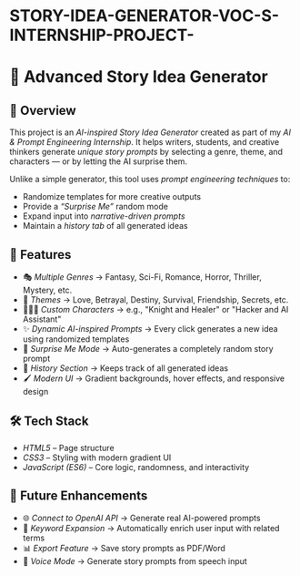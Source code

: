# STORY-IDEA-GENERATOR-VOC-S-INTERNSHIP-PROJECT-

# 🤖 Advanced Story Idea Generator

## 📌 Overview

This project is an *AI-inspired Story Idea Generator* created as part of my *AI & Prompt Engineering Internship*.
It helps writers, students, and creative thinkers generate *unique story prompts* by selecting a genre, theme, and characters — or by letting the AI surprise them.

Unlike a simple generator, this tool uses *prompt engineering techniques* to:

* Randomize templates for more creative outputs
* Provide a *“Surprise Me”* random mode
* Expand input into *narrative-driven prompts*
* Maintain a *history tab* of all generated ideas


## 🎯 Features

* 🎭 *Multiple Genres* → Fantasy, Sci-Fi, Romance, Horror, Thriller, Mystery, etc.
* 🎨 *Themes* → Love, Betrayal, Destiny, Survival, Friendship, Secrets, etc.
* 🧑‍🤝‍🧑 *Custom Characters* → e.g., "Knight and Healer" or "Hacker and AI Assistant"
* ✨ *Dynamic AI-inspired Prompts* → Every click generates a new idea using randomized templates
* 🎲 *Surprise Me Mode* → Auto-generates a completely random story prompt
* 📜 *History Section* → Keeps track of all generated ideas
* 🖌 *Modern UI* → Gradient backgrounds, hover effects, and responsive design


## 🛠 Tech Stack

* *HTML5* – Page structure
* *CSS3* – Styling with modern gradient UI
* *JavaScript (ES6)* – Core logic, randomness, and interactivity


## 🔮 Future Enhancements

* 🌐 *Connect to OpenAI API* → Generate real AI-powered prompts
* 🧠 *Keyword Expansion* → Automatically enrich user input with related terms
* 📊 *Export Feature* → Save story prompts as PDF/Word
* 🎤 *Voice Mode* → Generate story prompts from speech input

